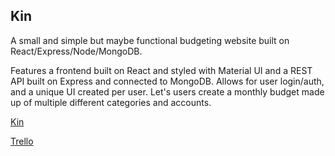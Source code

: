 ## Kin

A small and simple but maybe functional budgeting website built on React/Express/Node/MongoDB.

Features a frontend built on React and styled with Material UI and a REST API built on Express and connected to MongoDB. Allows for user login/auth, and a unique UI created per user. Let's users create a monthly budget made up of multiple different categories and accounts.

[Kin](https://kin-site.herokuapp.com/)

[Trello](https://trello.com/b/Ex7iEibX/kin)

